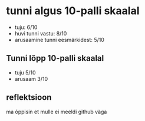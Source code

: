 # tunni algus 10-palli skaalal
* tuju: 6/10
* huvi tunni vastu: 8/10
* arusaamine tunni eesmärkidest: 5/10
## Tunni lõpp 10-palli skaalal
 * tuju 5/10
 * arusaam 3/10

## reflektsioon 
ma õppisin et mulle ei meeldi github väga
 